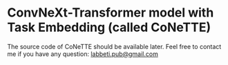 # ConvNeXt-Transformer model with Task Embedding (called CoNeTTE)

The source code of CoNeTTE should be available later.
Feel free to contact me if you have any question: labbeti.pub@gmail.com

